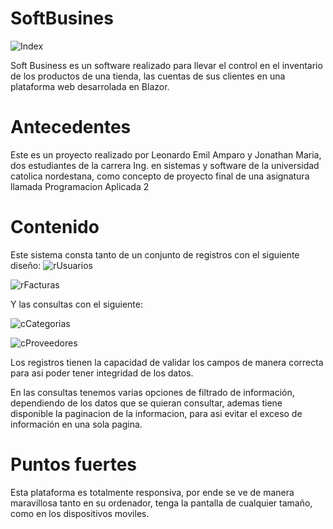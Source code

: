 # SoftBusines
![Index](https://user-images.githubusercontent.com/39072094/77583697-e8154500-6eb7-11ea-9e52-82fa54394daf.png)

Soft Business es un software realizado para llevar el control en el inventario de los productos de una tienda, las cuentas de sus clientes en una plataforma web desarrolada en Blazor.

# Antecedentes
Este es un proyecto realizado por Leonardo Emil Amparo y Jonathan Maria, dos estudiantes de la carrera Ing. en sistemas y software de la universidad catolica nordestana, como concepto de proyecto final de una asignatura llamada Programacion Aplicada 2


# Contenido
Este sistema consta tanto de un conjunto de registros con el siguiente diseño:
![rUsuarios](https://user-images.githubusercontent.com/39072094/77585360-ba7dcb00-6eba-11ea-8b63-93b660fccc1d.png)

![rFacturas](https://user-images.githubusercontent.com/39072094/77585382-c5386000-6eba-11ea-8cfe-4485779ac062.png)

Y las consultas con el siguiente:

![cCategorias](https://user-images.githubusercontent.com/39072094/77585445-e4cf8880-6eba-11ea-89d3-adad2d0cb403.png)

![cProveedores](https://user-images.githubusercontent.com/39072094/77585462-ec8f2d00-6eba-11ea-87cf-e6589c009be4.png)

Los registros tienen la capacidad de validar los campos de manera correcta para asi poder tener integridad de los datos.

En las consultas tenemos varias opciones de filtrado de información, dependiendo de los datos que se quieran consultar, ademas tiene disponible la paginacion de la informacion, para asi evitar el exceso de información en una sola pagina.

# Puntos fuertes
Esta plataforma es totalmente responsiva, por ende se ve de manera maravillosa tanto en su ordenador, tenga la pantalla de cualquier tamaño, como en los dispositivos moviles.

